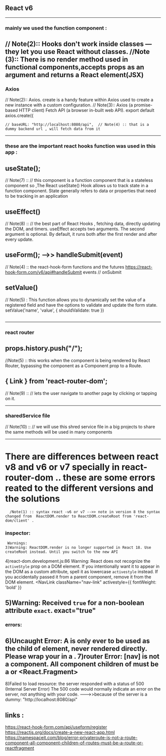 ## React v6 
--------------------------------------------------------------------------------------------------
### mainly we used the function component :
// Note(2)::  Hooks don't work inside classes — they let you use React without classes.
//Note (3):: There is no render method used in functional components,accepts props as an argument and returns a React element(JSX)
-------------------------------------------------------------------------------------------------------------------
### Axios
// Note(2):: Axios. create is a handy feature within Axios used to create a new instance with a custom configuration.
// Note(3):: Axios (a promise-based HTTP client) Fetch API (a browser in-built web API).
export default axios.create({

    // baseURL: "http://localhost:8080/api",  // Note(4) :: that is a dummy backend url , will fetch data from it
-------------------------------------------------------------------------------------------------------------------
### these are the important react hooks function was used in this app :  

## useState();  
// Note(7) :: // this component is a function component that is a stateless component so ,The React useState() Hook allows us to track state in a function component. State generally refers to data or properties that need to be tracking in an application

## useEffect()
// Note(8) :: // the best part of React Hooks , fetching data, directly updating the DOM, and timers. useEffect accepts two arguments. The second argument is optional. By default, it runs both after the first render and after every update.

## useForm(); -->> handleSubmit(event)   
// Note(4) ::  the react-hook-form functions and the futures https://react-hook-form.com/v6/api#handleSubmit
      events // onSubmit
      
## setValue() 
 // Note(5) : This function allows you to dynamically set the value of a registered field and have the options to validate and update the form state.
   setValue('name', 'value', { shouldValidate: true })
   
##    
-----------------------------------------------------------------------------------------------------------------------

### react router

## props.history.push("/"); 
//Note(5) :: this works when the component is being rendered by React Router, bypassing the component as a Component prop to a Route.

## { Link } from 'react-router-dom'; 
// Note(9) :: // lets the user navigate to another page by clicking or tapping on it. 

---------------------------------------------------------------------------------------------------------------------

### sharedService file 
// Note(10) :: // we will use this shred service file in a big projects to share the same methods will be used in many components

----------------------------------------------------------------------------------------------------------------------
 
 # There are differences between react v8 and v6 or v7 specially in react-router-dom .. these are some errors reated to the different versions and the solutions 
      /Note(1) :: syntax react -v6 or v7 -->> note in version 8 the syntax changed from  ReactDOM.render to ReactDOM.createRoot from 'react-dom/client' .
  
  ### inspector:
     Warnings:
    3)Warning: ReactDOM.render is no longer supported in React 18. Use createRoot instead. Until you switch to the new API

   4)react-dom.development.js:86 Warning: React does not recognize the `activeStyle` prop on a DOM element. If you intentionally want it to appear in the DOM as a          custom attribute, spell it as lowercase `activestyle` instead. If you accidentally passed it from a parent component, remove it from the DOM element.
   <NavLink className="nav-link" activestyle={{ fontWeight: 'bold' }} 

   5)Warning: Received `true` for a non-boolean attribute `exact`.
   exact="true" 
   -----------------------------------------------------
  ### errors:
  6)Uncaught Error: A <Route> is only ever to be used as the child of <Routes> element, never rendered directly. Please wrap your <Route> in a <Routes>.
  7)router Error: [nav] is not a <Route> component. All component children of <Routes> must be a <Route> or <React.Fragment>   
 ------------------------------------------------------
  8)Failed to load resource: the server responded with a status of 500 (Internal Server Error)
       The 500 code would normally indicate an error on the server, not anything with your code. --->>because of the server is a dummy: "http://localhost:8080/api"






## links : 

https://react-hook-form.com/api/useform/register
https://reactjs.org/docs/create-a-new-react-app.html
https://namespaceit.com/blog/error-privateroute-is-not-a-route-component-all-component-children-of-routes-must-be-a-route-or-reactfragment

